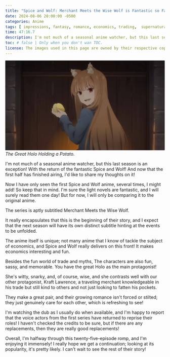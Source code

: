 ```yaml
---
title: "Spice and Wolf: Merchant Meets the Wise Wolf is Fantastic so Far!"
date: 2024-08-06 20:00:00 -0500
categories: Anime
tags: [ impressions, fantasy, romance, economics, trading,  supernatural, story, characters, plot ]
time: 47:16.7
description: I'm not much of a seasonal anime watcher, but this last season is an exception! With the return of the fantastic Spice and Wolf! And now that the first half has finished airing, I'd like to share my thoughts on it!
toc: # false | Only when you don't wan TOC.
license: The images used in this page are owned by their respective copyright owners. All rights reserved.  
---
```

![The Great Holo Holding a Potato.](/assets/images/2024-08-06-spice-and-wolf-merchant-meets-the-wise-wolf-is-fantastic-so-far!/the-great-holo-holding-a-potato.jpg)
_The Great Holo Holding a Potato._

I'm not much of a seasonal anime watcher, but this last season is an exception! With the return of the fantastic Spice and Wolf! And now that the first half has finished airing, I'd like to share my thoughts on it!

Now I have only seen the first Spice and Wolf anime, several times, I might add! So keep that in mind. I'm sure the light novels are fantastic, and I will surely read them one day! But for now, I will only be comparing it to the original anime.

The series is aptly subtitled Merchant Meets the Wise Wolf.

It really encapsulates that this is the beginning of their story, and I expect that the next season will have its own distinct subtitle hinting at the events to be unfolded.

The anime itself is unique; not many anime that I know of tackle the subject of economics, and Spice and Wolf really delivers on this front! It makes economics interesting and fun.

Besides the fun world of trade and myths, The characters are also fun, sassy, and memorable. You have the great Holo as the main protagonist!

She's witty, snarky, and, of course, wise, and she contrasts well with our other protagonist, Kraft Lawrence, a traveling merchant knowledgeable in his trade but still kind to others and not just looking to fatten his pockets.

They make a great pair, and their growing romance isn't forced or stilted; they just genuinely care for each other, which is refreshing to see!

I'm watching the dub as I usually do when available, and I'm happy to report that the voice actors from the first series have returned to reprise their roles! I haven't checked the credits to be sure, but if there are any replacements, then they are really good replacements!

Overall, I'm halfway through this twenty-five-episode romp, and I'm enjoying it immensely! I really hope we get a continuation; looking at its popularity, it's pretty likely. I can't wait to see the rest of their story!
